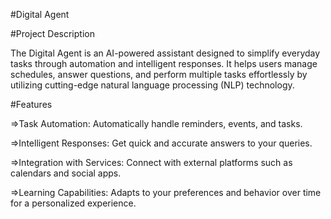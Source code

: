 


#Digital Agent




#Project Description

The Digital Agent is an AI-powered assistant designed to simplify everyday tasks through automation and intelligent responses. It helps users manage schedules, answer questions, and perform multiple tasks effortlessly by utilizing cutting-edge natural language processing (NLP) technology.

#Features

=>Task Automation: Automatically handle reminders, events, and tasks.

=>Intelligent Responses: Get quick and accurate answers to your queries.

=>Integration with Services: Connect with external platforms such as calendars and social apps.

=>Learning Capabilities: Adapts to your preferences and behavior over time for a personalized experience.
